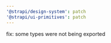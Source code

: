 ```yaml
---
'@strapi/design-system': patch
'@strapi/ui-primitives': patch
---
```


fix: some types were not being exported
